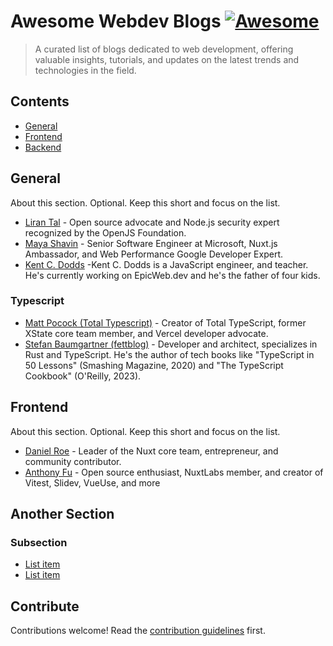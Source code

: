 # Awesome Webdev Blogs [![Awesome](https://awesome.re/badge.svg)](https://awesome.re)

> A curated list of blogs dedicated to web development, offering valuable insights, tutorials, and updates on the latest trends and technologies in the field.

## Contents

- [General](#general)
- [Frontend](#frontend)
- [Backend](#backend)

## General

About this section. Optional. Keep this short and focus on the list.

- [Liran Tal](https://lirantal.com/) - Open source advocate and Node.js security expert recognized by the OpenJS Foundation.
- [Maya Shavin](https://mayashavin.com/articles) - Senior Software Engineer at Microsoft, Nuxt.js Ambassador, and Web Performance Google Developer Expert.
- [Kent C. Dodds](https://kentcdodds.com/blog) -Kent C. Dodds is a JavaScript engineer, and teacher. He's currently working on EpicWeb.dev and he's the father of four kids.

### Typescript

- [Matt Pocock (Total Typescript)](https://www.totaltypescript.com/articles) - Creator of Total TypeScript, former XState core team member, and Vercel developer advocate.
- [Stefan Baumgartner (fettblog)](https://fettblog.eu/articles/) - Developer and architect, specializes in Rust and TypeScript. He's the author of tech books like "TypeScript in 50 Lessons" (Smashing Magazine, 2020) and "The TypeScript Cookbook" (O'Reilly, 2023).

## Frontend

About this section. Optional. Keep this short and focus on the list.

- [Daniel Roe](https://roe.dev/blog) - Leader of the Nuxt core team, entrepreneur, and community contributor.
- [Anthony Fu](https://antfu.me/posts) - Open source enthusiast, NuxtLabs member, and creator of Vitest, Slidev, VueUse, and more

## Another Section

### Subsection

- [List item](http://example.com)
- [List item](http://example.com)

## Contribute

Contributions welcome! Read the [contribution guidelines](contributing.md) first.
